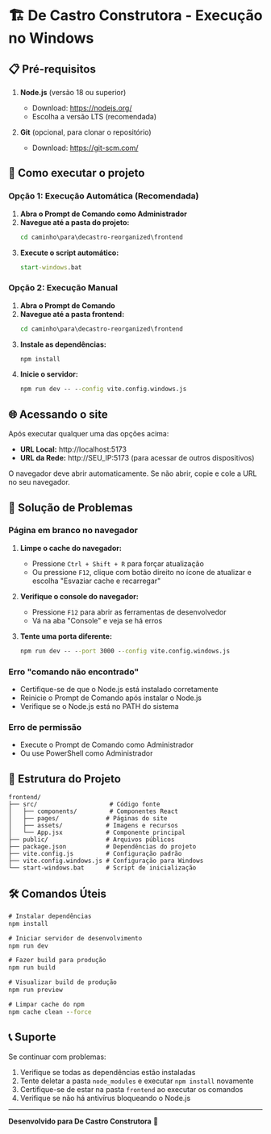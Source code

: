 # 🏗️ De Castro Construtora - Execução no Windows

## 📋 Pré-requisitos

1. **Node.js** (versão 18 ou superior)
   - Download: https://nodejs.org/
   - Escolha a versão LTS (recomendada)

2. **Git** (opcional, para clonar o repositório)
   - Download: https://git-scm.com/

## 🚀 Como executar o projeto

### Opção 1: Execução Automática (Recomendada)

1. **Abra o Prompt de Comando como Administrador**
2. **Navegue até a pasta do projeto:**
   ```cmd
   cd caminho\para\decastro-reorganized\frontend
   ```
3. **Execute o script automático:**
   ```cmd
   start-windows.bat
   ```

### Opção 2: Execução Manual

1. **Abra o Prompt de Comando**
2. **Navegue até a pasta frontend:**
   ```cmd
   cd caminho\para\decastro-reorganized\frontend
   ```
3. **Instale as dependências:**
   ```cmd
   npm install
   ```
4. **Inicie o servidor:**
   ```cmd
   npm run dev -- --config vite.config.windows.js
   ```

## 🌐 Acessando o site

Após executar qualquer uma das opções acima:

- **URL Local:** http://localhost:5173
- **URL da Rede:** http://SEU_IP:5173 (para acessar de outros dispositivos)

O navegador deve abrir automaticamente. Se não abrir, copie e cole a URL no seu navegador.

## 🔧 Solução de Problemas

### Página em branco no navegador

1. **Limpe o cache do navegador:**
   - Pressione `Ctrl + Shift + R` para forçar atualização
   - Ou pressione `F12`, clique com botão direito no ícone de atualizar e escolha "Esvaziar cache e recarregar"

2. **Verifique o console do navegador:**
   - Pressione `F12` para abrir as ferramentas de desenvolvedor
   - Vá na aba "Console" e veja se há erros

3. **Tente uma porta diferente:**
   ```cmd
   npm run dev -- --port 3000 --config vite.config.windows.js
   ```

### Erro "comando não encontrado"

- Certifique-se de que o Node.js está instalado corretamente
- Reinicie o Prompt de Comando após instalar o Node.js
- Verifique se o Node.js está no PATH do sistema

### Erro de permissão

- Execute o Prompt de Comando como Administrador
- Ou use PowerShell como Administrador

## 📁 Estrutura do Projeto

```
frontend/
├── src/                    # Código fonte
│   ├── components/         # Componentes React
│   ├── pages/             # Páginas do site
│   ├── assets/            # Imagens e recursos
│   └── App.jsx            # Componente principal
├── public/                # Arquivos públicos
├── package.json           # Dependências do projeto
├── vite.config.js         # Configuração padrão
├── vite.config.windows.js # Configuração para Windows
└── start-windows.bat      # Script de inicialização
```

## 🛠️ Comandos Úteis

```cmd
# Instalar dependências
npm install

# Iniciar servidor de desenvolvimento
npm run dev

# Fazer build para produção
npm run build

# Visualizar build de produção
npm run preview

# Limpar cache do npm
npm cache clean --force
```

## 📞 Suporte

Se continuar com problemas:

1. Verifique se todas as dependências estão instaladas
2. Tente deletar a pasta `node_modules` e executar `npm install` novamente
3. Certifique-se de estar na pasta `frontend` ao executar os comandos
4. Verifique se não há antivírus bloqueando o Node.js

---

**Desenvolvido para De Castro Construtora** 🏢

